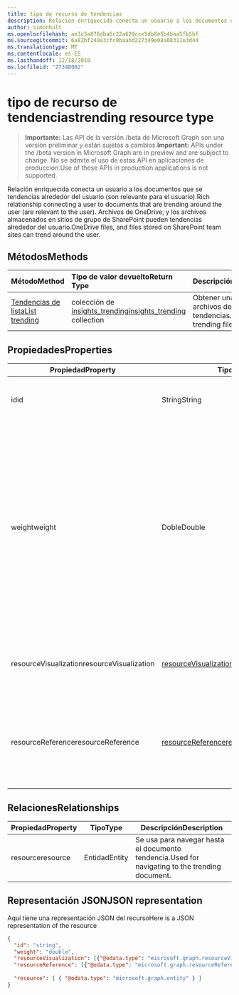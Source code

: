 ```yaml
---
title: tipo de recurso de tendencias
description: Relación enriquecida conecta un usuario a los documentos que se tendencias alrededor del usuario (son relevante para el usuario). Archivos de OneDrive, y los archivos almacenados en sitios de grupo de SharePoint pueden tendencias alrededor del usuario.
author: simonhult
ms.openlocfilehash: ae3c3a876dba6c22a629cce5db8e5b4baa5fb5bf
ms.sourcegitcommit: 6a82bf240a3cfc0baabd227349e08a08311e3d44
ms.translationtype: MT
ms.contentlocale: es-ES
ms.lasthandoff: 12/18/2018
ms.locfileid: "27348002"
---
```

# <a name="trending-resource-type"></a><span data-ttu-id="5dbf0-104">tipo de recurso de tendencias</span><span class="sxs-lookup"><span data-stu-id="5dbf0-104">trending resource type</span></span>

> <span data-ttu-id="5dbf0-105">**Importante:** Las API de la versión /beta de Microsoft Graph son una versión preliminar y están sujetas a cambios.</span><span class="sxs-lookup"><span data-stu-id="5dbf0-105">**Important:** APIs under the /beta version in Microsoft Graph are in preview and are subject to change.</span></span> <span data-ttu-id="5dbf0-106">No se admite el uso de estas API en aplicaciones de producción.</span><span class="sxs-lookup"><span data-stu-id="5dbf0-106">Use of these APIs in production applications is not supported.</span></span>

<span data-ttu-id="5dbf0-107">Relación enriquecida conecta un usuario a los documentos que se tendencias alrededor del usuario (son relevante para el usuario).</span><span class="sxs-lookup"><span data-stu-id="5dbf0-107">Rich relationship connecting a user to documents that are trending around the user (are relevant to the user).</span></span> <span data-ttu-id="5dbf0-108">Archivos de OneDrive, y los archivos almacenados en sitios de grupo de SharePoint pueden tendencias alrededor del usuario.</span><span class="sxs-lookup"><span data-stu-id="5dbf0-108">OneDrive files, and files stored on SharePoint team sites can trend around the user.</span></span>

## <a name="methods"></a><span data-ttu-id="5dbf0-109">Métodos</span><span class="sxs-lookup"><span data-stu-id="5dbf0-109">Methods</span></span>

| <span data-ttu-id="5dbf0-110">Método</span><span class="sxs-lookup"><span data-stu-id="5dbf0-110">Method</span></span>       | <span data-ttu-id="5dbf0-111">Tipo de valor devuelto</span><span class="sxs-lookup"><span data-stu-id="5dbf0-111">Return Type</span></span>  |<span data-ttu-id="5dbf0-112">Descripción</span><span class="sxs-lookup"><span data-stu-id="5dbf0-112">Description</span></span>|
|:---------------|:--------|:----------|
|[<span data-ttu-id="5dbf0-113">Tendencias de lista</span><span class="sxs-lookup"><span data-stu-id="5dbf0-113">List trending</span></span>](../api/insights-list-trending.md) |<span data-ttu-id="5dbf0-114">colección de [insights_trending](insights-trending.md)</span><span class="sxs-lookup"><span data-stu-id="5dbf0-114">[insights_trending](insights-trending.md) collection</span></span>| <span data-ttu-id="5dbf0-115">Obtener una lista de los archivos de tendencias.</span><span class="sxs-lookup"><span data-stu-id="5dbf0-115">Get a list of trending files.</span></span>|

## <a name="properties"></a><span data-ttu-id="5dbf0-116">Propiedades</span><span class="sxs-lookup"><span data-stu-id="5dbf0-116">Properties</span></span>

| <span data-ttu-id="5dbf0-117">Propiedad</span><span class="sxs-lookup"><span data-stu-id="5dbf0-117">Property</span></span>      | <span data-ttu-id="5dbf0-118">Tipo</span><span class="sxs-lookup"><span data-stu-id="5dbf0-118">Type</span></span>                              | <span data-ttu-id="5dbf0-119">Descripción</span><span class="sxs-lookup"><span data-stu-id="5dbf0-119">Description</span></span>  |
| ------------- |---------------                    | -------------|
| <span data-ttu-id="5dbf0-120">id</span><span class="sxs-lookup"><span data-stu-id="5dbf0-120">id</span></span>                    | <span data-ttu-id="5dbf0-121">String</span><span class="sxs-lookup"><span data-stu-id="5dbf0-121">String</span></span>                    | <span data-ttu-id="5dbf0-122">Identificador único de la relación.</span><span class="sxs-lookup"><span data-stu-id="5dbf0-122">Unique identifier of the relationship.</span></span> <span data-ttu-id="5dbf0-123">Solo lectura.</span><span class="sxs-lookup"><span data-stu-id="5dbf0-123">Read only.</span></span>        |
| <span data-ttu-id="5dbf0-124">weight</span><span class="sxs-lookup"><span data-stu-id="5dbf0-124">weight</span></span>                | <span data-ttu-id="5dbf0-125">Doble</span><span class="sxs-lookup"><span data-stu-id="5dbf0-125">Double</span></span>                    | <span data-ttu-id="5dbf0-126">Valor que indica cuánto el documento actualmente es tendencias.</span><span class="sxs-lookup"><span data-stu-id="5dbf0-126">Value indicating how much the document is currently trending.</span></span> <span data-ttu-id="5dbf0-127">Cuanto mayor sea el número, más el documento está actualmente tendencias alrededor del usuario (más relevante es).</span><span class="sxs-lookup"><span data-stu-id="5dbf0-127">The larger the number, the more the document is currently trending around the user (the more relevant it is).</span></span> <span data-ttu-id="5dbf0-128">Los documentos devueltos se ordenan por este valor.</span><span class="sxs-lookup"><span data-stu-id="5dbf0-128">Returned documents are sorted by this value.</span></span>  |
| <span data-ttu-id="5dbf0-129">resourceVisualization</span><span class="sxs-lookup"><span data-stu-id="5dbf0-129">resourceVisualization</span></span> | [<span data-ttu-id="5dbf0-130">resourceVisualization</span><span class="sxs-lookup"><span data-stu-id="5dbf0-130">resourceVisualization</span></span>](insights-resourcevisualization.md)    | <span data-ttu-id="5dbf0-131">Propiedades que puede usar para visualizar el documento en su experiencia.</span><span class="sxs-lookup"><span data-stu-id="5dbf0-131">Properties that you can use to visualize the document in your experience.</span></span> |
| <span data-ttu-id="5dbf0-132">resourceReference</span><span class="sxs-lookup"><span data-stu-id="5dbf0-132">resourceReference</span></span>     | [<span data-ttu-id="5dbf0-133">resourceReference</span><span class="sxs-lookup"><span data-stu-id="5dbf0-133">resourceReference</span></span>](insights-resourcereference.md)        | <span data-ttu-id="5dbf0-134">Propiedades de la referencia del documento tendencia, como la dirección url y el tipo de documento.</span><span class="sxs-lookup"><span data-stu-id="5dbf0-134">Reference properties of the trending document, such as the url and type of the document.</span></span> |

## <a name="relationships"></a><span data-ttu-id="5dbf0-135">Relaciones</span><span class="sxs-lookup"><span data-stu-id="5dbf0-135">Relationships</span></span>

| <span data-ttu-id="5dbf0-136">Propiedad</span><span class="sxs-lookup"><span data-stu-id="5dbf0-136">Property</span></span>      | <span data-ttu-id="5dbf0-137">Tipo</span><span class="sxs-lookup"><span data-stu-id="5dbf0-137">Type</span></span>          | <span data-ttu-id="5dbf0-138">Descripción</span><span class="sxs-lookup"><span data-stu-id="5dbf0-138">Description</span></span>  |
| ------------- |---------------| -------------|
| <span data-ttu-id="5dbf0-139">resource</span><span class="sxs-lookup"><span data-stu-id="5dbf0-139">resource</span></span>      | <span data-ttu-id="5dbf0-140">Entidad</span><span class="sxs-lookup"><span data-stu-id="5dbf0-140">Entity</span></span>        | <span data-ttu-id="5dbf0-141">Se usa para navegar hasta el documento tendencia.</span><span class="sxs-lookup"><span data-stu-id="5dbf0-141">Used for navigating to the trending document.</span></span> |

## <a name="json-representation"></a><span data-ttu-id="5dbf0-142">Representación JSON</span><span class="sxs-lookup"><span data-stu-id="5dbf0-142">JSON representation</span></span>

<span data-ttu-id="5dbf0-143">Aquí tiene una representación JSON del recurso</span><span class="sxs-lookup"><span data-stu-id="5dbf0-143">Here is a JSON representation of the resource</span></span>

```json
{
  "id": "string",
  "weight": "double",
  "resourceVisualization": [{"@odata.type": "microsoft.graph.resourceVisualization"}],
  "resourceReference": [{"@odata.type": "microsoft.graph.resourceReference"}],
  
  "resource": [ { "@odata.type": "microsoft.graph.entity" } ]
}
```